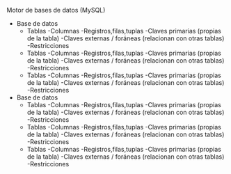 Motor de bases de datos (MySQL)
  - Base de datos
    - Tablas
      -Columnas
      -Registros,filas,tuplas
      -Claves primarias (propias de la tabla)
      -Claves externas / foráneas (relacionan con otras tablas)
      -Restricciones
    - Tablas
      -Columnas
      -Registros,filas,tuplas
      -Claves primarias (propias de la tabla)
      -Claves externas / foráneas (relacionan con otras tablas)
      -Restricciones
    - Tablas
      -Columnas
      -Registros,filas,tuplas
      -Claves primarias (propias de la tabla)
      -Claves externas / foráneas (relacionan con otras tablas)
      -Restricciones
  - Base de datos
    - Tablas
      -Columnas
      -Registros,filas,tuplas
      -Claves primarias (propias de la tabla)
      -Claves externas / foráneas (relacionan con otras tablas)
      -Restricciones
    - Tablas
      -Columnas
      -Registros,filas,tuplas
      -Claves primarias (propias de la tabla)
      -Claves externas / foráneas (relacionan con otras tablas)
      -Restricciones
    - Tablas
      -Columnas
      -Registros,filas,tuplas
      -Claves primarias (propias de la tabla)
      -Claves externas / foráneas (relacionan con otras tablas)
      -Restricciones
